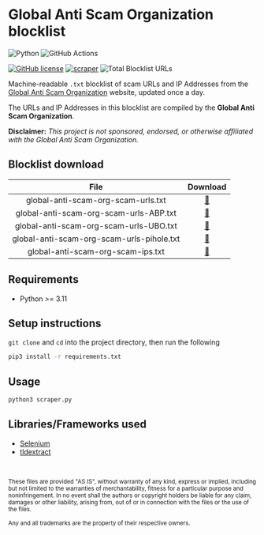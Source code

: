 # Global Anti Scam Organization blocklist

![Python](https://img.shields.io/badge/Python-FFD43B?style=for-the-badge&logo=python&logoColor=blue)
![GitHub Actions](https://img.shields.io/badge/GitHub_Actions-2088FF?style=for-the-badge&logo=github-actions&logoColor=white)

[![GitHub license](https://img.shields.io/badge/LICENSE-BSD--3--CLAUSE-GREEN?style=for-the-badge)](LICENSE)
[![scraper](https://img.shields.io/github/actions/workflow/status/elliotwutingfeng/GlobalAntiScamOrg-blocklist/scraper.yml?branch=main&label=SCRAPER&style=for-the-badge)](https://github.com/elliotwutingfeng/GlobalAntiScamOrg-blocklist/actions/workflows/scraper.yml)
![Total Blocklist URLs](https://tokei-rs.onrender.com/b1/github/elliotwutingfeng/GlobalAntiScamOrg-blocklist?label=Total%20Blocklist%20URLS&style=for-the-badge)

Machine-readable `.txt` blocklist of scam URLs and IP Addresses from the [Global Anti Scam Organization](https://www.globalantiscam.org) website, updated once a day.

The URLs and IP Addresses in this blocklist are compiled by the **Global Anti Scam Organization**.

**Disclaimer:** _This project is not sponsored, endorsed, or otherwise affiliated with the Global Anti Scam Organization._

## Blocklist download

| File | Download |
|:-:|:-:|
| global-anti-scam-org-scam-urls.txt | [:floppy_disk:](global-anti-scam-org-scam-urls.txt?raw=true) |
| global-anti-scam-org-scam-urls-ABP.txt | [:floppy_disk:](global-anti-scam-org-scam-urls-ABP.txt?raw=true) |
| global-anti-scam-org-scam-urls-UBO.txt | [:floppy_disk:](global-anti-scam-org-scam-urls-UBO.txt?raw=true) |
| global-anti-scam-org-scam-urls-pihole.txt | [:floppy_disk:](global-anti-scam-org-scam-urls-pihole.txt?raw=true) |
| global-anti-scam-org-scam-ips.txt | [:floppy_disk:](global-anti-scam-org-scam-ips.txt?raw=true) |

## Requirements

- Python >= 3.11

## Setup instructions

`git clone` and `cd` into the project directory, then run the following

```bash
pip3 install -r requirements.txt
```

## Usage

```bash
python3 scraper.py
```

## Libraries/Frameworks used

- [Selenium](https://selenium.dev)
- [tldextract](https://github.com/john-kurkowski/tldextract)

&nbsp;

<sup>These files are provided "AS IS", without warranty of any kind, express or implied, including but not limited to the warranties of merchantability, fitness for a particular purpose and noninfringement. In no event shall the authors or copyright holders be liable for any claim, damages or other liability, arising from, out of or in connection with the files or the use of the files.</sup>

<sub>Any and all trademarks are the property of their respective owners.</sub>

